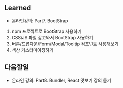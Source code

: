 ## Learned
- 온라인강의: Part7. BootStrap
1. npm 프로젝트로 BootStrap 사용하기
2. CSS/JS 파일 갖고와서 BootStrap 사용하기
3. 버튼/드롭다운/Form/Modal/Tooltip 컴포넌트 사용해보기
4. 색상 커스터마이징하기

## 다음할일
- 온라인 강의: Part8. Bundler, React 맛보기 강의 듣기
